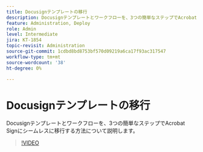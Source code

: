 ```yaml
---
title: Docusignテンプレートの移行
description: Docusignテンプレートとワークフローを、3つの簡単なステップでAcrobat Signにシームレスに移行する方法を説明します
feature: Administration, Deploy
role: Admin
level: Intermediate
jira: KT-1854
topic-revisit: Administration
source-git-commit: 1cdbd8bd8753bf570d09219a6ca17f93ac317547
workflow-type: tm+mt
source-wordcount: '38'
ht-degree: 0%

---
```


# Docusignテンプレートの移行

Docusignテンプレートとワークフローを、3つの簡単なステップでAcrobat Signにシームレスに移行する方法について説明します。

>[!VIDEO](https://video.tv.adobe.com/v/3465275?quality=12&learn=on&hidetitle=true&captions=jpn)
